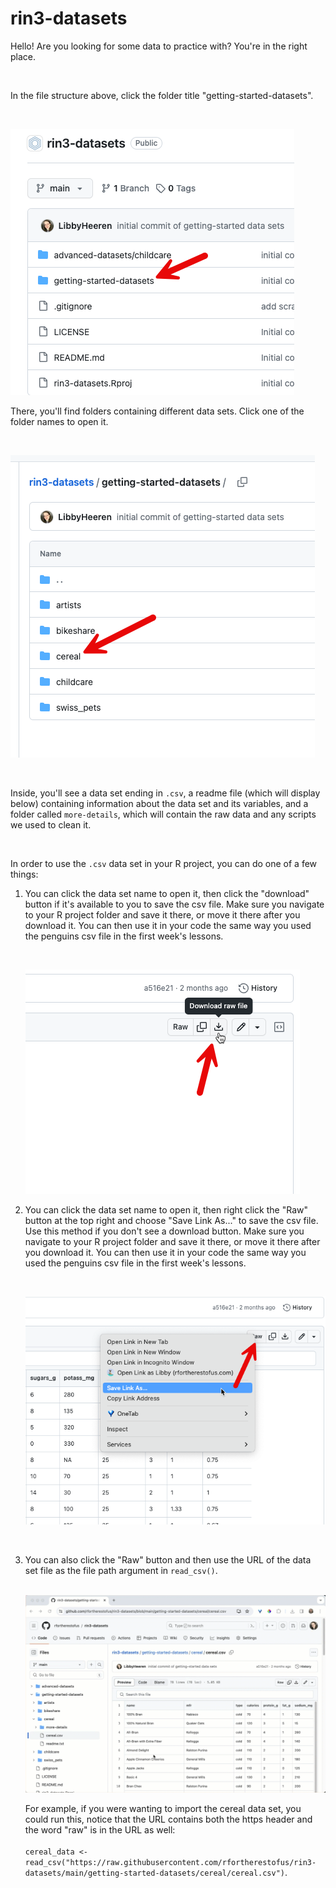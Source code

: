 # rin3-datasets

Hello! Are you looking for some data to practice with? You're in the right place.

<br>

In the file structure above, click the folder title "getting-started-datasets".

<br>

![<br>](images/clipboard-3687410569.png)

There, you'll find folders containing different data sets. Click one of the folder names to open it.

<br>

![](images/clipboard-2860285856.png)

<br>

Inside, you'll see a data set ending in `.csv`, a readme file (which will display below) containing information about the data set and its variables, and a folder called `more-details`, which will contain the raw data and any scripts we used to clean it.

<br>

In order to use the `.csv` data set in your R project, you can do one of a few things:

1.  You can click the data set name to open it, then click the "download" button if it's available to you to save the csv file. Make sure you navigate to your R project folder and save it there, or move it there after you download it. You can then use it in your code the same way you used the penguins csv file in the first week's lessons.

    <br>

    ![](images/clipboard-3672998246.png)

2.  You can click the data set name to open it, then right click the "Raw" button at the top right and choose "Save Link As..." to save the csv file. Use this method if you don't see a download button. Make sure you navigate to your R project folder and save it there, or move it there after you download it. You can then use it in your code the same way you used the penguins csv file in the first week's lessons.

    <br>

    ![](images/clipboard-2524454791.png)

    <br>

3.  You can also click the "Raw" button and then use the URL of the data set file as the file path argument in `read_csv()`.

    <br> ![Clicking the Raw button, highlighting the full URL, then right clicking and choosing Copy](images/raw-url.gif) <br>

    For example, if you were wanting to import the cereal data set, you could run this, notice that the URL contains both the https header and the word "raw" is in the URL as well:\
    \
    `cereal_data <- read_csv("https://raw.githubusercontent.com/rfortherestofus/rin3-datasets/main/getting-started-datasets/cereal/cereal.csv")`.
